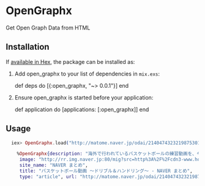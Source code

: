 # OpenGraphx

 Get Open Graph Data from HTML

## Installation

If [available in Hex](https://hex.pm/docs/publish), the package can be installed as:

  1. Add open_graphx to your list of dependencies in `mix.exs`:

        def deps do
          [{:open_graphx, "~> 0.0.1"}]
        end

  2. Ensure open_graphx is started before your application:

        def application do
          [applications: [:open_graphx]]
        end

## Usage
```elixir
  iex> OpenGraphx.load("http://matome.naver.jp/odai/2140474323219875301")

    %OpenGraphx{description: "海外で行われているバスケットボールの練習動画を、今回はドリブルとハンドリングにしぼってまとめてみました。",
     image: "http://rr.img.naver.jp:80/mig?src=http%3A%2F%2Fcdn3-www.hoopsvibe.com%2Fassets%2Fuploads%2F2006%2F11%2Ffile_45069_0_arton36313.jpg&twidth=200&theight=200&qlt=80&res_format=jpg&op=r",
     site_name: "NAVER まとめ",
     title: "バスケットボール動画 〜ドリブル＆ハンドリング〜 - NAVER まとめ",
     type: "article", url: "http://matome.naver.jp/odai/2140474323219875301"}
```
